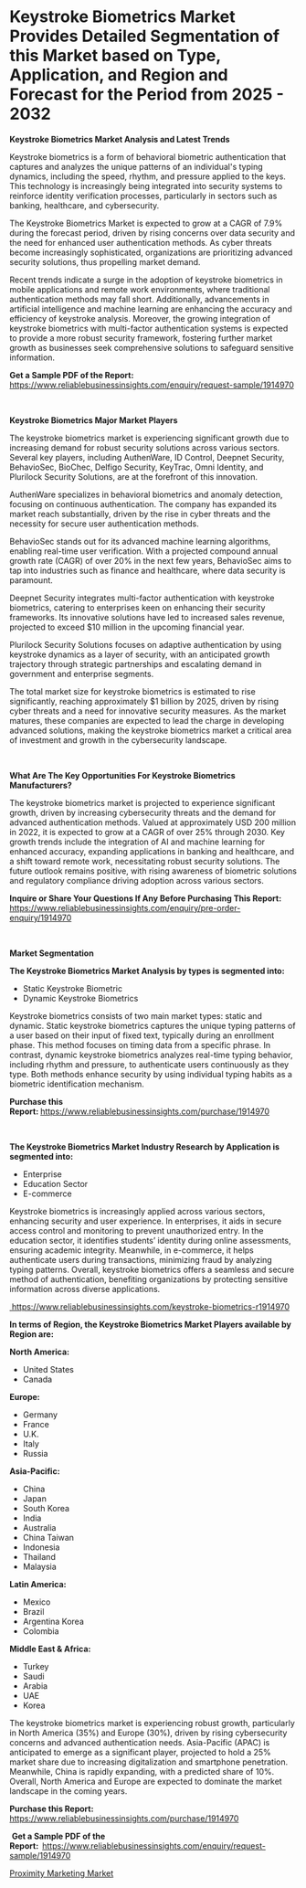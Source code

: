 <p><h1>Keystroke Biometrics Market Provides Detailed Segmentation of this Market based on Type, Application, and Region and Forecast for the Period from 2025 - 2032</h1></p><p><strong>Keystroke Biometrics Market Analysis and Latest Trends</strong></p>
<p><p>Keystroke biometrics is a form of behavioral biometric authentication that captures and analyzes the unique patterns of an individual's typing dynamics, including the speed, rhythm, and pressure applied to the keys. This technology is increasingly being integrated into security systems to reinforce identity verification processes, particularly in sectors such as banking, healthcare, and cybersecurity.</p><p>The Keystroke Biometrics Market is expected to grow at a CAGR of 7.9% during the forecast period, driven by rising concerns over data security and the need for enhanced user authentication methods. As cyber threats become increasingly sophisticated, organizations are prioritizing advanced security solutions, thus propelling market demand.</p><p>Recent trends indicate a surge in the adoption of keystroke biometrics in mobile applications and remote work environments, where traditional authentication methods may fall short. Additionally, advancements in artificial intelligence and machine learning are enhancing the accuracy and efficiency of keystroke analysis. Moreover, the growing integration of keystroke biometrics with multi-factor authentication systems is expected to provide a more robust security framework, fostering further market growth as businesses seek comprehensive solutions to safeguard sensitive information.</p></p>
<p><strong>Get a Sample PDF of the Report:&nbsp;</strong> <a href="https://www.reliablebusinessinsights.com/enquiry/request-sample/1914970?utm_campaign=3062&utm_medium=2&utm_source=Github&utm_content=ia&utm_term=10032025&utm_id=keystroke-biometrics">https://www.reliablebusinessinsights.com/enquiry/request-sample/1914970</a></p>
<p>&nbsp;</p>
<p><strong>Keystroke Biometrics Major Market Players</strong></p>
<p><p>The keystroke biometrics market is experiencing significant growth due to increasing demand for robust security solutions across various sectors. Several key players, including AuthenWare, ID Control, Deepnet Security, BehavioSec, BioChec, Delfigo Security, KeyTrac, Omni Identity, and Plurilock Security Solutions, are at the forefront of this innovation.</p><p>AuthenWare specializes in behavioral biometrics and anomaly detection, focusing on continuous authentication. The company has expanded its market reach substantially, driven by the rise in cyber threats and the necessity for secure user authentication methods. </p><p>BehavioSec stands out for its advanced machine learning algorithms, enabling real-time user verification. With a projected compound annual growth rate (CAGR) of over 20% in the next few years, BehavioSec aims to tap into industries such as finance and healthcare, where data security is paramount.</p><p>Deepnet Security integrates multi-factor authentication with keystroke biometrics, catering to enterprises keen on enhancing their security frameworks. Its innovative solutions have led to increased sales revenue, projected to exceed $10 million in the upcoming financial year.</p><p>Plurilock Security Solutions focuses on adaptive authentication by using keystroke dynamics as a layer of security, with an anticipated growth trajectory through strategic partnerships and escalating demand in government and enterprise segments.</p><p>The total market size for keystroke biometrics is estimated to rise significantly, reaching approximately $1 billion by 2025, driven by rising cyber threats and a need for innovative security measures. As the market matures, these companies are expected to lead the charge in developing advanced solutions, making the keystroke biometrics market a critical area of investment and growth in the cybersecurity landscape.</p></p>
<p>&nbsp;</p>
<p><strong>What Are The Key Opportunities For Keystroke Biometrics Manufacturers?</strong></p>
<p><p>The keystroke biometrics market is projected to experience significant growth, driven by increasing cybersecurity threats and the demand for advanced authentication methods. Valued at approximately USD 200 million in 2022, it is expected to grow at a CAGR of over 25% through 2030. Key growth trends include the integration of AI and machine learning for enhanced accuracy, expanding applications in banking and healthcare, and a shift toward remote work, necessitating robust security solutions. The future outlook remains positive, with rising awareness of biometric solutions and regulatory compliance driving adoption across various sectors.</p></p>
<p><strong>Inquire or Share Your Questions If Any Before Purchasing This Report:</strong> <a href="https://www.reliablebusinessinsights.com/enquiry/pre-order-enquiry/1914970?utm_campaign=3062&utm_medium=2&utm_source=Github&utm_content=ia&utm_term=10032025&utm_id=keystroke-biometrics">https://www.reliablebusinessinsights.com/enquiry/pre-order-enquiry/1914970</a></p>
<p>&nbsp;</p>
<p><strong>Market Segmentation</strong></p>
<p><strong>The Keystroke Biometrics Market Analysis by types is segmented into:</strong></p>
<p><ul><li>Static Keystroke Biometric</li><li>Dynamic Keystroke Biometrics</li></ul></p>
<p><p>Keystroke biometrics consists of two main market types: static and dynamic. Static keystroke biometrics captures the unique typing patterns of a user based on their input of fixed text, typically during an enrollment phase. This method focuses on timing data from a specific phrase. In contrast, dynamic keystroke biometrics analyzes real-time typing behavior, including rhythm and pressure, to authenticate users continuously as they type. Both methods enhance security by using individual typing habits as a biometric identification mechanism.</p></p>
<p><strong>Purchase this Report:&nbsp;</strong><a href="https://www.reliablebusinessinsights.com/purchase/1914970?utm_campaign=3062&utm_medium=2&utm_source=Github&utm_content=ia&utm_term=10032025&utm_id=keystroke-biometrics">https://www.reliablebusinessinsights.com/purchase/1914970</a></p>
<p>&nbsp;</p>
<p><strong>The Keystroke Biometrics Market Industry Research by Application is segmented into:</strong></p>
<p><ul><li>Enterprise</li><li>Education Sector</li><li>E-commerce</li></ul></p>
<p><p>Keystroke biometrics is increasingly applied across various sectors, enhancing security and user experience. In enterprises, it aids in secure access control and monitoring to prevent unauthorized entry. In the education sector, it identifies students’ identity during online assessments, ensuring academic integrity. Meanwhile, in e-commerce, it helps authenticate users during transactions, minimizing fraud by analyzing typing patterns. Overall, keystroke biometrics offers a seamless and secure method of authentication, benefiting organizations by protecting sensitive information across diverse applications.</p></p>
<p><a href="https://www.reliablebusinessinsights.com/keystroke-biometrics-r1914970?utm_campaign=3062&utm_medium=2&utm_source=Github&utm_content=ia&utm_term=10032025&utm_id=keystroke-biometrics">&nbsp;https://www.reliablebusinessinsights.com/keystroke-biometrics-r1914970</a></p>
<p><strong>In terms of Region, the Keystroke Biometrics Market Players available by Region are:</strong></p>
<p>
    <p> <strong> North America: </strong>
        <ul>
            <li>United States</li>
            <li>Canada</li>
        </ul>
        </p> 
    <p> <strong> Europe: </strong>
        <ul>
            <li>Germany</li>
            <li>France</li>
            <li>U.K.</li>
            <li>Italy</li>
            <li>Russia</li>
        </ul>
        </p> 
    <p> <strong> Asia-Pacific: </strong>
        <ul>
            <li>China</li>
            <li>Japan</li>
            <li>South Korea</li>
            <li>India</li>
            <li>Australia</li>
            <li>China Taiwan</li>
            <li>Indonesia</li>
            <li>Thailand</li>
            <li>Malaysia</li>
        </ul>
        </p> 
    <p> <strong> Latin America: </strong>
        <ul>
            <li>Mexico</li>
            <li>Brazil</li>
            <li>Argentina Korea</li>
            <li>Colombia</li>
        </ul>
        </p> 
    <p> <strong> Middle East & Africa: </strong>
        <ul>
            <li>Turkey</li>
            <li>Saudi</li>
            <li>Arabia</li>
            <li>UAE</li>
            <li>Korea</li>
        </ul>
    </p>
    </p>
<p><p>The keystroke biometrics market is experiencing robust growth, particularly in North America (35%) and Europe (30%), driven by rising cybersecurity concerns and advanced authentication needs. Asia-Pacific (APAC) is anticipated to emerge as a significant player, projected to hold a 25% market share due to increasing digitalization and smartphone penetration. Meanwhile, China is rapidly expanding, with a predicted share of 10%. Overall, North America and Europe are expected to dominate the market landscape in the coming years.</p></p>
<p><strong>Purchase this Report: </strong><a href="https://www.reliablebusinessinsights.com/purchase/1914970?utm_campaign=3062&utm_medium=2&utm_source=Github&utm_content=ia&utm_term=10032025&utm_id=keystroke-biometrics">https://www.reliablebusinessinsights.com/purchase/1914970</a></p>
<p>&nbsp;<strong>Get a Sample PDF of the Report:&nbsp;&nbsp;</strong><a href="https://www.reliablebusinessinsights.com/enquiry/request-sample/1914970?utm_campaign=3062&utm_medium=2&utm_source=Github&utm_content=ia&utm_term=10032025&utm_id=keystroke-biometrics">https://www.reliablebusinessinsights.com/enquiry/request-sample/1914970</a></p>
<p><strong></strong></p>
<p><p><a href="https://github.com/xtysizov/Market-Research-Report-List-1/blob/main/proximity-marketing-market.md?utm_campaign=3062&utm_medium=2&utm_source=Github&utm_content=ia&utm_term=10032025&utm_id=keystroke-biometrics">Proximity Marketing Market</a></p></p>